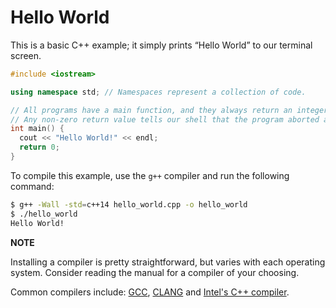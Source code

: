 # Hello World

This is a basic C++ example; it simply prints “Hello World” to our terminal screen.

```cpp
#include <iostream>

using namespace std; // Namespaces represent a collection of code.

// All programs have a main function, and they always return an integer.
// Any non-zero return value tells our shell that the program aborted abnormally.
int main() {
  cout << "Hello World!" << endl;
  return 0;
}
```

To compile this example, use the `g++` compiler and run the following command:

```bash
$ g++ -Wall -std=c++14 hello_world.cpp -o hello_world
$ ./hello_world
Hello World!
```

**NOTE** 

Installing a compiler is pretty straightforward, but varies with each operating system. Consider reading the manual for a compiler of your choosing.

Common compilers include: [GCC](https://gcc.gnu.org/), [CLANG](https://clang.llvm.org/) and [Intel's C++ compiler](https://software.intel.com/en-us/c-compilers).
